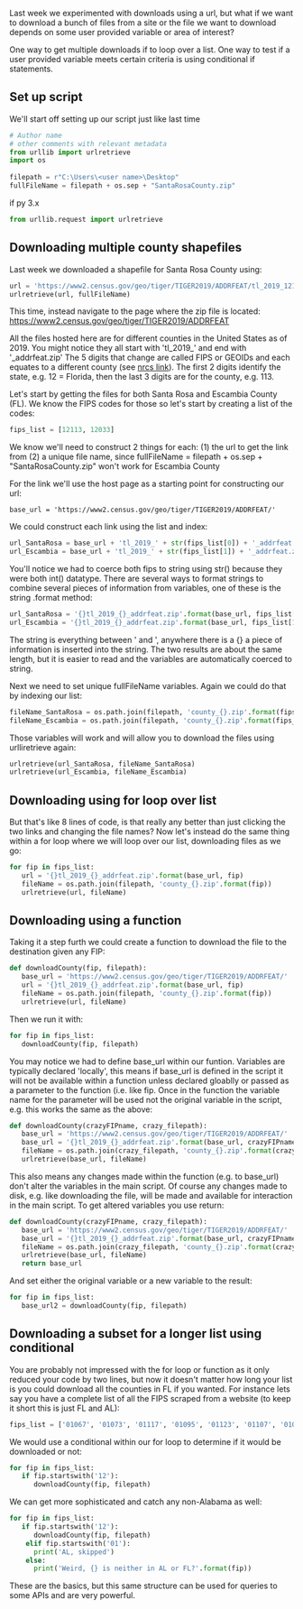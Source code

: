 Last week we experimented with downloads using a url, but what if we want to download a bunch of files from a site or the file we want to download depends on some user provided variable or area of interest?

One way to get multiple downloads if to loop over a list.
One way to test if a user provided variable meets certain criteria is using conditional if statements.

## Set up script
We'll start off setting up our script just like last time

```python
# Author name
# other comments with relevant metadata
from urllib import urlretrieve
import os
   
filepath = r"C:\Users\<user name>\Desktop"
fullFileName = filepath + os.sep + "SantaRosaCounty.zip"
```

if py 3.x
```python
from urllib.request import urlretrieve
```
## Downloading multiple county shapefiles

Last week we downloaded a shapefile for Santa Rosa County using:
```python
url = 'https://www2.census.gov/geo/tiger/TIGER2019/ADDRFEAT/tl_2019_12113_addrfeat.zip'
urlretrieve(url, fullFileName)
```
This time, instead navigate to the page where the zip file is located: https://www2.census.gov/geo/tiger/TIGER2019/ADDRFEAT

All the files hosted here are for different counties in the United States as of 2019. You might notice they all start with 'tl_2019_' and end with '_addrfeat.zip' The 5 digits that change are called FIPS or GEOIDs and each equates to a different county (see [nrcs link](https://www.nrcs.usda.gov/wps/portal/nrcs/detail/fl/about/?cid=nrcs143_013697)). The first 2 digits identify the state, e.g. 12 = Florida, then the last 3 digits are for the county, e.g.  113. 

Let's start by getting the files for both Santa Rosa and Escambia County (FL). We know the FIPS codes for those so let's start by creating a list of the codes:
```python
fips_list = [12113, 12033]
```
We know we'll need to construct 2 things for each:
     (1) the url to get the link from 
     (2) a unique file name, since fullFileName = filepath + os.sep + "SantaRosaCounty.zip" won't work for Escambia County

For the link we'll use the host page as a starting point for constructing our url:

    base_url = 'https://www2.census.gov/geo/tiger/TIGER2019/ADDRFEAT/'

We could construct each link using the list and index:

```python
url_SantaRosa = base_url + 'tl_2019_' + str(fips_list[0]) + '_addrfeat.zip'
url_Escambia = base_url + 'tl_2019_' + str(fips_list[1]) + '_addrfeat.zip'
```

You'll notice we had to coerce both fips to string using str() because they were both int() datatype. There are several ways to format strings to combine several pieces of information from variables, one of these is the string .format method:

```python
url_SantaRosa = '{}tl_2019_{}_addrfeat.zip'.format(base_url, fips_list[0])
url_Escambia = '{}tl_2019_{}_addrfeat.zip'.format(base_url, fips_list[1])
```

The string is everything between ' and ', anywhere there is a {} a piece of information is inserted into the string. The two results are about the same length, but it is easier to read and the variables are automatically coerced to string.

Next we need to set unique fullFileName variables. Again we could do that by indexing our list:

```python
fileName_SantaRosa = os.path.join(filepath, 'county_{}.zip'.format(fips_list[0]))
fileName_Escambia = os.path.join(filepath, 'county_{}.zip'.format(fips_list[1]))
```

Those variables will work and will allow you to download the files using urlliretrieve again:

```python
urlretrieve(url_SantaRosa, fileName_SantaRosa)
urlretrieve(url_Escambia, fileName_Escambia)
```
## Downloading using for loop over list
But that's like 8 lines of code, is that really any better than just clicking the two links and changing the file names? Now let's instead do the same thing within a for loop where we will loop over our list, downloading files as we go:

```python
for fip in fips_list:
   url = '{}tl_2019_{}_addrfeat.zip'.format(base_url, fip)
   fileName = os.path.join(filepath, 'county_{}.zip'.format(fip))
   urlretrieve(url, fileName)
```
## Downloading using a function
Taking it a step furth we could create a function to download the file to the destination given any FIP:

```python
def downloadCounty(fip, filepath):
   base_url = 'https://www2.census.gov/geo/tiger/TIGER2019/ADDRFEAT/'
   url = '{}tl_2019_{}_addrfeat.zip'.format(base_url, fip)
   fileName = os.path.join(filepath, 'county_{}.zip'.format(fip))
   urlretrieve(url, fileName)
```

Then we run it with:

```python
for fip in fips_list:
   downloadCounty(fip, filepath)
```

You may notice we had to define base_url within our funtion. Variables are typically declared 'locally', this means if base_url is defined in the script it will not be available within a function unless declared gloablly or passed as a parameter to the function (i.e. like fip. Once in the function the variable name for the parameter will be used not the original variable in the script, e.g. this works the same as the above:

```python
def downloadCounty(crazyFIPname, crazy_filepath):
   base_url = 'https://www2.census.gov/geo/tiger/TIGER2019/ADDRFEAT/'
   base_url = '{}tl_2019_{}_addrfeat.zip'.format(base_url, crazyFIPname)
   fileName = os.path.join(crazy_filepath, 'county_{}.zip'.format(crazyFIPname))
   urlretrieve(base_url, fileName)
```

This also means any changes made within the function (e.g. to base_url) don't alter the variables in the main script. Of course any changes made to disk, e.g. like downloading the file, will be made and available for interaction in the main script. To get altered variables you use return:

```python
def downloadCounty(crazyFIPname, crazy_filepath):
   base_url = 'https://www2.census.gov/geo/tiger/TIGER2019/ADDRFEAT/'
   base_url = '{}tl_2019_{}_addrfeat.zip'.format(base_url, crazyFIPname)
   fileName = os.path.join(crazy_filepath, 'county_{}.zip'.format(crazyFIPname))
   urlretrieve(base_url, fileName)
   return base_url
```

And set either the original variable or a new variable to the result:

```python
for fip in fips_list:
   base_url2 = downloadCounty(fip, filepath)
```
## Downloading a subset for a longer list using conditional
You are probably not impressed with the for loop or function as it only reduced your code by two lines, but now it doesn't matter how long your list is you could download all the counties in FL if you wanted. For instance lets say you have a complete list of all the FIPS scraped from a website (to keep it short this is just FL and AL):

```python
fips_list = ['01067', '01073', '01117', '01095', '01123', '01107', '01039', '01015', '01043', '01115', '01083', '01053', '01055', '01081', '01003', '01097', '01007', '01071', '01109', '01021', '01131', '01127', '01019', '01121', '01005', '01045', '01103', '01091', '01069', '01031', '01035', '01057', '01077', '01049', '01061', '01065', '01013', '01093', '01133', '01029', '01089', '01025', '01017', '01027', '01119', '01041', '01105', '01001', '01051', '01099', '01101', '01079', '01033', '01125', '01009', '01113', '01059', '01111', '01047', '01075', '01087', '01011', '01023', '01037', '01063', '01085', '01129', '12001', '12117', '12081', '12037', '12095', '12027', '12031', '12099', '12105', '12086', '12055', '12103', '12083', '12013', '12059', '12071', '12049', '12077', '12053', '12035', '12119', '12005', '12009', '12075', '12039', '12133', '12069', '12051', '12011', '12107', '12091', '12017', '12101', '12127', '12131', '12021', '12041', '12061', '12089', '12111', '12063', '12019', '12113', '12007', '12047', '12087', '12097', '12125', '12023', '12121', '12003', '12079', '12065', '12043', '12115', '12093', '12033', '12123', '12057', '12045', '12015', '12129', '12109', '12085', '12073', '12029', '12067']
```

We would use a conditional within our for loop to determine if it would be downloaded or not:

```python
for fip in fips_list:
   if fip.startswith('12'):
      downloadCounty(fip, filepath)
```

We can get more sophisticated and catch any non-Alabama as well:

```python
for fip in fips_list:
   if fip.startswith('12'):
      downloadCounty(fip, filepath)
    elif fip.startswith('01'):
      print('AL, skipped')
    else:
      print('Weird, {} is neither in AL or FL?'.format(fip))
```

These are the basics, but this same structure can be used for queries to some APIs and are very powerful.
